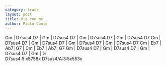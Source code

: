 ```yaml
---
category: track
layout: post
title: Via con me
author: Paolo Conte
---
```



<canvas class="chords"  markdown="0">
Gm | D7sus4 D7 | Gm | D7sus4 D7 | Gm  | D7sus4 D7 | Gm  | D7sus4 D7
Gm | D7sus4 D7 | Gm | D7sus4 D7 | Gm  | D7sus4 D7  | Gm  | D7sus4 D7
Cm | Eb7 | Ab7|  G7 | Cm | Eb7 | Ab7|  G7 
Gm | D7sus4 D7 | Gm | D7sus4 D7 | Gm  | D7sus4 D7 | Gm  | %
</canvas>

<div markdown="0">
<canvas class="diagram"  markdown="span">D7sus4:5:x5758x</canvas>
<canvas class="diagram"  markdown="span">D7sus4/A:3:5x553x</canvas>
</div>


